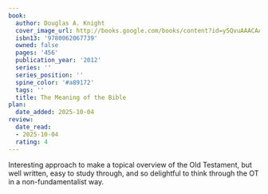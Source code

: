 ```yaml
---
book:
  author: Douglas A. Knight
  cover_image_url: http://books.google.com/books/content?id=y5QvuAAACAAJ&printsec=frontcover&img=1&zoom=1&source=gbs_api
  isbn13: '9780062067739'
  owned: false
  pages: '456'
  publication_year: '2012'
  series: ''
  series_position: ''
  spine_color: '#a89172'
  tags: ''
  title: The Meaning of the Bible
plan:
  date_added: 2025-10-04
review:
  date_read:
  - 2025-10-04
  rating: 4
---
```

Interesting approach to make a topical overview of the Old Testament, but well written, easy to study through, and so delightful to think through the OT in a non-fundamentalist way.
